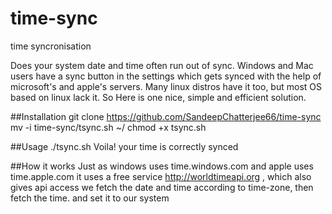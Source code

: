 # time-sync
time syncronisation

Does your system date and time often run out of sync. Windows and Mac users have a sync button in the settings which gets synced with the help of microsoft's and apple's servers. Many linux distros have it too, but most OS based on linux lack it. So Here is one nice, simple and efficient solution.

##Installation
git clone https://github.com/SandeepChatterjee66/time-sync
mv -i time-sync/tsync.sh ~/
chmod +x tsync.sh

##Usage
./tsync.sh
<Enter your password>
Voila! your time is correctly synced

##How it works
Just as windows uses time.windows.com and apple uses time.apple.com
it uses a free service http://worldtimeapi.org , which also gives api access
we fetch the date and time according to time-zone, then fetch the time. and set it to our system
